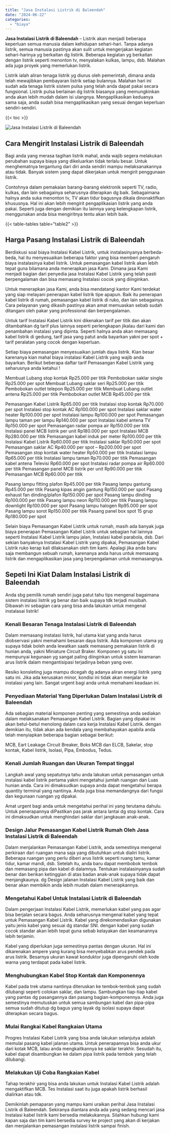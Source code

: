 ```yaml
---
title: "Jasa Instalasi Listrik di Baleendah"
date: "2024-06-22"
categories: 
  - "biaya"
---
```


**Jasa Instalasi Listrik di Baleendah** – Listrik akan menjadi beberapa keperluan semua manusia dalam kehidupan sehari-hari. Tanpa adanya listrik, semua manusia pastinya akan sulit untuk mengerjakan kegiatan sehari-harinya yg berkaitan dg listirik. Beberapa kegiatan yg berkaitan dengan listrik seperti menonton tv, menyalakan kulkas, lampu, dsb. Malahan ada juga proyek yang memerlukan listrik.

Listrik ialah aliran tenaga listrik yg diurus oleh pemerintah, dimana anda telah mewajibkan pembayaran listrik setiap bulannya. Malahan hari ini sudah ada tenaga listrik sistem pulsa yang telah anda dapat pakai secara fungsional. Listrik pulsa berlainan dg listrik biasanya yang memungkinkan anda akan lebih mudah dalam isi ulangnya. Mengaplikasikan keduanya sama saja, anda sudah bisa mengaplikasikan yang sesuai dengan keperluan sendiri-sendiri.

{{< toc >}}

![Jasa Instalasi Listrik di Baleendah](/images/instalasi-listrik-murah05.png)

## Cara Mengirit Instalasi Listrik di Baleendah

Bagi anda yang merasa tagihan listrik mahal, anda wajib segera melakukan perubahan supaya biaya yang dikeluarkan tidak terlalu besar. Untuk menghematnya tergantung dari diri anda sendiri mampu melaksanakannya atau tidak. Banyak sistem yang dapat dikerjakan untuk mengirit penggunaan listrik.

Contohnya dalam pemakaian barang-barang elektronik seperti TV, radio, kulkas, dan lain sebagainya seharusnya diterapkan dg baik. Sebagaimana halnya anda suka menonton tv, TV akan tidur bagusnya dikala dinonaktifkan khususnya. Hal ini akan lebih mengirit pengaplikasian listrik yang anda pakai. Seperti juga dengan demikian itu lainnya yang kelengkapan listrik, menggunakan anda bisa mengiritnya tentu akan lebih baik.

{{< table-tables table="table2" >}}

## Harga Pasang Instalasi Listrik di Baleendah

Berdiskusi soal biaya Instalasi Kabel Listrik, untuk instalasinyanya berbeda-beda, hal itu menyesuaikan beberapa faktor yang bisa memberi pengaruh biaya instalasinya kabel listrik. Untuk pemasangan kabel listrik akan lebih tepat guna bilamana anda menerapkan jasa Kami. Dimana jasa Kami menjadi bagian dari penyedia jasa Instalasi Kabel Listrik yang telah pasti berpengalaman dan bisa memasang Instalasi cocok yang diinginkan.

Untuk menerapkan jasa Kami, anda bisa mendatangi kantor Kami terdekat yang siap melayani penerapan kabel listrik tipe apapun. Baik itu penerapan kabel listrik di rumah, pemasangan kabel listrik di ruko, dan lain sebagainya. Cara pelayanan yang dikasih pastinya akan amat memuaskan sebab sudah ditangani oleh pakar yang professional dan berpengalaman.

Untuk tarif Instalasi Kabel Listrik kini dikenakan tarif per titik dan akan ditambahkan dg tarif plus lainnya seperti perlengkapan jikalau dari kami dan penambahan instalasi yang dipinta. Seperti halnya anda akan memasang kabel listrik di gedung, tarif jasa yang patut anda bayarkan yakni per spot + tarif peralatan yang cocok dengan keperluan.

Setiap biaya pemasangan menyesuaikan jumlah daya listrik. Kian besar karenanya kian mahal biaya instalasi Kabel Listrik yang wajib anda bayarkan. Berikut beberapa daftar tarif Pemasangan Kabel Listrik yang seharusnya anda ketahui !

Membuat Lubang stop kontak Rp25.000 per titik Pembobokan saklar single Rp25.000 per spot Membuat Lubang saklar seri Rp25.000 per titik Pembobokan outlet telepon Rp25.000 per titik Membuat Lubang outlet antena Rp25.000 per titik Pembobokan outlet MCB Rp45.000 per titik

Pemasangan Kabel Listrik Rp65.000 per titik Instalasi stop kontak Rp70.000 per spot Instalasi stop kontak AC Rp100.000 per spot Instalasi saklar water heater Rp100.000 per spot Instalasi lampu Rp100.000 per spot Pemasangan lampu taman per lampu Rp140.000 per spot Instalasi kabel antena TV Rp150.000 per spot Pemasangan radar pompa air Rp150.000 per titik Instalasi panel MCB listrik per unit Rp180.000 per spot Instalasi MCB Rp280.000 per titik Pemasangan kabel induk per meter Rp100.000 per titik Instalasi Kabel Listrik Rp60.000 per titik Instalasi saklar Rp50.000 per spot Pemasangan saklar AC Rp40.000 per spot – Rp200.000 per spot Pemasangan stop kontak water heater Rp50.000 per titik Instalasi lampu Rp65.000 per titik Instalasi lampu taman Rp70.000 per titik Pemasangan kabel antena Televisi Rp60.000 per spot Instalasi radar pompa air Rp60.000 per titik Pemasangan panel MCB listrik per unit Rp90.000 per titik Pemasangan MCB Rp60.000 per titik

Pasang lampu fitting plafon Rp45.000 per titik Pasang lampu gantung Rp45.000 per titik Pasang kipas angin gantung Rp150.000 per spot Pasang exhaust fan dinding/plafon Rp150.000 per spot Pasang lampu dinding Rp100.000 per titik Pasang lampu neon Rp110.000 per titik Pasang lampu downlight Rp100.000 per spot Pasang lampu halogen Rp95.000 per spot Pasang lampu sorot Rp150.000 per titik Pasang panel box spot 15 grup Rp180.000 per spot

Selain biaya Pemasangan Kabel Listrik untuk rumah, masih ada banyak juga biaya penerapan Pemasangan Kabel Listrik untuk sebagian hal lainnya seperti Instalasi Kabel Listrik lampu jalan, Instalasi kabel parabola, dsb. Dari sekian banyaknya Instalasi Kabel Listrik yang dipakai, Pemasangan Kabel Listrik ruko kerap kali dilaksanakan oleh tim kami. Apalagi jika anda baru saja membangun sebuah rumah, karenanya anda harus untuk memasang listrik dan mengaplikasikan jasa yang berpengalaman untuk memasangnya.

## Sepeti Ini Kiat Dalam Instalasi Listrik di Baleendah


Anda sbg pemilik rumah sendiri juga patut tahu tips mengenal bagaimana sistem instalasi listrik yg benar dan baik supaya tdk terjadi musibah. Dibawah ini sebagian cara yang bisa anda lakukan untuk mengenal instalasai listrik!

### Kenali Besaran Tenaga Instalasi Listrik di Baleendah

Dalam memasang instalasi listrik, hal utama kiat yang anda harus diobservasi yakni memahami besaran daya listrik. Ada komponen utama yg supaya tidak boleh anda lewatkan saatk memasang pemakaian listrik di hunian anda, yakni Miniature Circuit Braker. Komponen yg satu ini mempunyai kegunaan yg sangat paling diinginkan untuk sistem keamanan arus listrik dalam mengantisipasi terjadinya beban yang over.

Resiko konsleting juga mampu dicegah dg adanya aliran energi listrik yang satu ini. Jika ada kerusakan minor, kondisi ini tidak akan menjalar ke instalasi yang lain. Sangat urgent bagi anda untuk memahami keadaan ini.

### Penyediaan Material Yang Diperlukan Dalam Instalasi Listrik di Baleendah

Ada sebagian material komponen penting yang semestinya anda sediakan dalam melaksanakan Pemasangan Kabel Listrik. Bagian yang dipakai ini akan betul-betul menolong dalam cara kerja Instalasi Kabel Listrik. dengan demikian itu, tidak akan ada kendala yang membahayakan apabila anda telah menyiapkan beberapa bagian sebagai berikut:

MCB, Eart Leakage Circuit Breaker, Boks MCB dan ELCB, Sakelar, stop kontak, Kabel listrik, Isolasi, Pipa, Embodus, Tedus.

### Kenali Jumlah Ruangan dan Ukuran Tempat tinggal

Langkah awal yang sepatutnya tahu anda lakukan untuk pemasangan untuk instalasi kabel listrik pertama yakni mengetahui jumlah ruangan dan Luas hunian anda. Cara ini dimaksudkan supaya anda dapat mengetahui berapa quantity terminal yang nantinya. Anda juga bisa memandangnya dari fungsi dan kegunaan ruangan yg dipakai.

Amat urgent bagi anda untuk mengetahui perihal ini yang terutama dahulu. Untuk penerapannya diPastikan pas jarak antara lantai dg stop kontak. Cara ini dimaksudkan untuk menghindari saklar dari jangkauan anak-anak.

### Design Jalur Pemasangan Kabel Listrik Rumah Oleh Jasa Instalasi Listrik di Baleendah

Dalam menjalankan Pemasangan Kabel Listrik, anda semestinya mengenal perkiraan dari ruangan mana saja yang dibutuhkan untuk dialiri listrik. Beberapa ruangan yang perlu diberi arus listrik seperti ruang tamu, kamar tidur, kamar mandi, dsb. Setelah itu, anda baru dapat membobok tembok dan memasang pipa dan kabel di dalamnya. Tentukan instalasinyanya sudah benar dan berikan ketinggian di atas badan anak-anak supaya tidak dapat menjangkaunya. dg Design jalanan Instalasi Kabel Listrik yang baik dan benar akan membikin anda lebih mudah dalam menerapkannya.

### Mengetahui Kabel Untuk Instalasi Listrik di Baleendah

Dalam pengerjaan Instalasi Kabel Listrik, memerlukan kabel yang pas agar bisa berjalan secara bagus. Anda seharusnya mengenal kabel yang tepat untuk Pemasangan Kabel Listrik. Kabel yang direkomendasikan digunakan yaitu jenis kabel yang sesuai dg standar SNI. dengan kabel yang sudah cocok standar akan lebih tepat guna sebab kelayakan dan keamanannya lebih terjamin.

Kabel yang diperlukan juga semestinya pantas dengan ukuran. Hal ini dikarenakan ampere yang kurang bisa menyebabkan arus pendek pada arus listrik. Besarnya ukuran kawat konduktor juga dipengaruhi oleh kode warna yang terdapat pada kabel listrik.

### Menghubungkan Kabel Stop Kontak dan Komponennya

Kabel pada trek utama nantinya diteruskan ke tembok-tembok yang sudah dilubangi seperti colokan saklar, dan lampu. Sambungkan tiap-tiap kabel yang pantas dg pasangannya dan pasang bagian-komponennya. Anda juga semestinya memutuskan untuk semua sambungan kabel dan pipa-pipa semua sudah ditutup dg bagus yang layak dg isolasi supaya dapat diterapkan secara bagus.

### Mulai Rangkai Kabel Rangkaian Utama

Progres Instalasi Kabel Listrik yang bisa anda lakukan selanjutya adalah memulai pasang kabel jalanan utama. Untuk penerapannya bisa anda ukur dari kotak MCB, lalau anda mengkaitkannya ke saklar terakhir. Sesudah itu, kabel dapat disambungkan ke dalam pipa listrik pada tembok yang telah dilubangi.

### Melakukan Uji Coba Rangkaian Kabel

Tahap terakhir yang bisa anda lakukan untuk Instalasi Kabel Listrik adalah mengaktifkan MCB. Tes Instalasi saat itu juga apakah listrik berhasil dialirkan atau tdk.

Demikinlah pemaparan yang mampu kami uraikan perihal Jasa Instalasi Listrik di Baleendah. Sekiranya diantara anda ada yang sedang mencari jasa Instalasi kabel listrik kami bersedia melakukannya. Silahkan hubungi kami kapan saja dan tim kami bersedia survey ke project yang akan di kerjakan dan menjalankan pemasangan instalasi listrik sampai finish.
